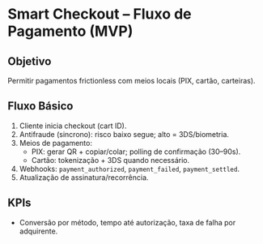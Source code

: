 # Smart Checkout – Fluxo de Pagamento (MVP)

## Objetivo
Permitir pagamentos frictionless com meios locais (PIX, cartão, carteiras).

## Fluxo Básico
1. Cliente inicia checkout (cart ID).
2. Antifraude (sincrono): risco baixo segue; alto = 3DS/biometria.
3. Meios de pagamento:
   - PIX: gerar QR + copiar/colar; polling de confirmação (30–90s).
   - Cartão: tokenização + 3DS quando necessário.
4. Webhooks: `payment_authorized`, `payment_failed`, `payment_settled`.
5. Atualização de assinatura/recorrência.

## KPIs
- Conversão por método, tempo até autorização, taxa de falha por adquirente.
